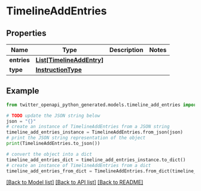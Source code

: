# TimelineAddEntries


## Properties

Name | Type | Description | Notes
------------ | ------------- | ------------- | -------------
**entries** | [**List[TimelineAddEntry]**](TimelineAddEntry.md) |  | 
**type** | [**InstructionType**](InstructionType.md) |  | 

## Example

```python
from twitter_openapi_python_generated.models.timeline_add_entries import TimelineAddEntries

# TODO update the JSON string below
json = "{}"
# create an instance of TimelineAddEntries from a JSON string
timeline_add_entries_instance = TimelineAddEntries.from_json(json)
# print the JSON string representation of the object
print(TimelineAddEntries.to_json())

# convert the object into a dict
timeline_add_entries_dict = timeline_add_entries_instance.to_dict()
# create an instance of TimelineAddEntries from a dict
timeline_add_entries_from_dict = TimelineAddEntries.from_dict(timeline_add_entries_dict)
```
[[Back to Model list]](../README.md#documentation-for-models) [[Back to API list]](../README.md#documentation-for-api-endpoints) [[Back to README]](../README.md)


